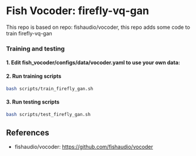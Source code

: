 # Fish Vocoder: firefly-vq-gan

This repo is based on repo: fishaudio/vocoder, this repo adds some code to train firefly-vq-gan

### Training and testing

#### 1. **Edit fish_vocoder/configs/data/vocoder.yaml to use your own data:**

#### 2. **Run training scripts**
```bash
bash scripts/train_firefly_gan.sh
```
#### 3. **Run testing scripts**
```bash
bash scripts/test_firefly_gan.sh
```

## References
- fishaudio/vocoder: https://github.com/fishaudio/vocoder
